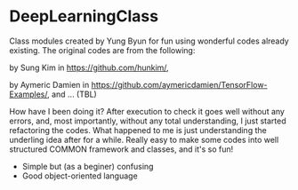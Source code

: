 # DeepLearningClass

Class modules created by Yung Byun for fun using wonderful codes already existing.
The original codes are from the following:

by Sung Kim in https://github.com/hunkim/,

by Aymeric Damien in https://github.com/aymericdamien/TensorFlow-Examples/, and ... (TBL)

How have I been doing it? After execution to check it goes well without any errors,
and, most importantly, without any total understanding, I just started refactoring the codes.
What happened to me is just understanding the underling idea after for a while.
Really easy to make some codes into well structured COMMON framework and classes, and it's  so fun!

* Simple but (as a beginer) confusing 
* Good object-oriented language
